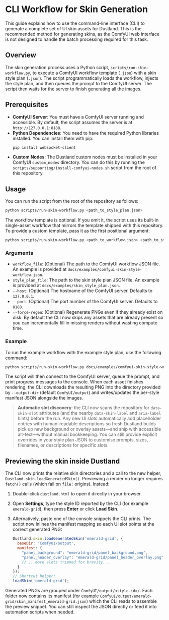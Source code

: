 # CLI Workflow for Skin Generation

This guide explains how to use the command-line interface (CLI) to generate a complete set of UI skin assets for Dustland. This is the recommended method for generating skins, as the ComfyUI web interface is not designed to handle the batch processing required for this task.

## Overview

The skin generation process uses a Python script, `scripts/run-skin-workflow.py`, to execute a ComfyUI workflow template (`.json`) with a skin style plan (`.json`). The script programmatically loads the workflow, injects the style plan, and then queues the prompt to the ComfyUI server. The script then waits for the server to finish generating all the images.

## Prerequisites

- **ComfyUI Server**: You must have a ComfyUI server running and accessible. By default, the script assumes the server is at `http://127.0.0.1:8188`.
- **Python Dependencies**: You need to have the required Python libraries installed. You can install them with pip:
  ```bash
  pip install websocket-client
  ```
- **Custom Nodes**: The Dustland custom nodes must be installed in your ComfyUI `custom_nodes` directory. You can do this by running the `scripts/supporting/install-comfyui-nodes.sh` script from the root of this repository.

## Usage

You can run the script from the root of the repository as follows:

```bash
python scripts/run-skin-workflow.py <path_to_style_plan.json>
```

The workflow template is optional. If you omit it, the script uses its built-in single-asset workflow that mirrors the template shipped with this repository. To provide a custom template, pass it as the first positional argument:

```bash
python scripts/run-skin-workflow.py <path_to_workflow.json> <path_to_style_plan.json>
```

### Arguments

- `workflow_file`: (Optional) The path to the ComfyUI workflow JSON file. An example is provided at `docs/examples/comfyui-skin-style-workflow.json`.
- `style_plan_file`: The path to the skin style plan JSON file. An example is provided at `docs/examples/skin_style_plan.json`.
- `--host`: (Optional) The hostname of the ComfyUI server. Defaults to `127.0.0.1`.
- `--port`: (Optional) The port number of the ComfyUI server. Defaults to `8188`.
- `--force-regen`: (Optional) Regenerate PNGs even if they already exist on disk. By default the CLI now skips any assets that
  are already present so you can incrementally fill in missing renders without wasting compute time.

### Example

To run the example workflow with the example style plan, use the following command:

```bash
python scripts/run-skin-workflow.py docs/examples/comfyui-skin-style-workflow.json docs/examples/skin_style_plan.json
```

The script will then connect to the ComfyUI server, queue the prompt, and print progress messages to the console. When each asset finishes rendering, the CLI downloads the resulting PNG into the directory provided by `--output-dir` (default `ComfyUI/output`) and writes/updates the per-style manifest JSON alongside the images.

> **Automatic slot discovery**: the CLI now scans the repository for `data-skin-slot` attributes (and the nearby `data-skin-label`
> and `aria-label` hints) before the run. Any new UI slots automatically add placeholder entries with human-readable
> descriptions so fresh Dustland builds pick up new background or overlay assets—and ship with accessible alt-text—without
> manual bookkeeping. You can still provide explicit overrides in your style plan JSON to customise prompts, sizes, filenames,
> or descriptions for specific slots.

## Previewing the skin inside Dustland

The CLI now prints the relative skin directories and a call to the new helper, `Dustland.skin.loadGeneratedSkin()`. Previewing a render no longer requires `fetch()` calls (which fail on `file:` origins). Instead:

1. Double-click `dustland.html` to open it directly in your browser.
2. Open **Settings**, type the style ID reported by the CLI (for example `emerald-grid`), then press **Enter** or click **Load Skin**.
3. Alternatively, paste one of the console snippets the CLI prints. The script now inlines the manifest mapping so each UI slot points at the correct generated PNG:

   ```js
   Dustland.skin.loadGeneratedSkin('emerald-grid', {
     baseDir: 'ComfyUI/output',
     manifest: {
       "panel_background": "emerald-grid/panel_background.png",
       "panel_header_overlay": "emerald-grid/panel_header_overlay.png"
       // ...more slots trimmed for brevity...
     }
   });
   // Shortcut helper:
   loadSkin('emerald-grid');
   ```

Generated PNGs are grouped under `ComfyUI/output/<style-id>/`. Each folder now contains its manifest (for example `ComfyUI/output/emerald-grid/skin_manifest_emerald-grid.json`) which the CLI reads to assemble the preview snippet. You can still inspect the JSON directly or feed it into automation scripts when needed.
